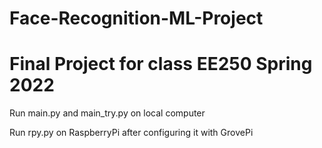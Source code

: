 # Face-Recognition-ML-Project
# Final Project for class EE250 Spring 2022

Run main.py and main_try.py on local computer

Run rpy.py on RaspberryPi after configuring it with GrovePi
